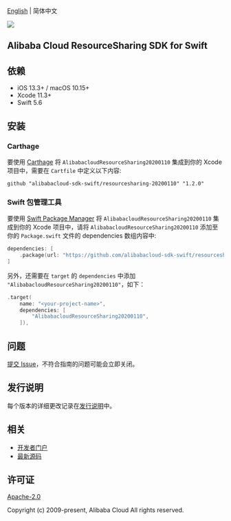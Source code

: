 [English](README.md) | 简体中文

![](https://aliyunsdk-pages.alicdn.com/icons/AlibabaCloud.svg)

## Alibaba Cloud ResourceSharing SDK for Swift

## 依赖

- iOS 13.3+ / macOS 10.15+
- Xcode 11.3+
- Swift 5.6

## 安装

### Carthage

要使用 [Carthage](https://github.com/Carthage/Carthage) 将 `AlibabacloudResourceSharing20200110` 集成到你的 Xcode 项目中，需要在 `Cartfile` 中定义以下内容:

```ogdl
github "alibabacloud-sdk-swift/resourcesharing-20200110" "1.2.0"
```

### Swift 包管理工具

要使用 [Swift Package Manager](https://swift.org/package-manager/) 将 `AlibabacloudResourceSharing20200110` 集成到你的 Xcode 项目中，请将 `AlibabacloudResourceSharing20200110` 添加至你的 `Package.swift` 文件的 dependencies 数组内容中:

```swift
dependencies: [
    .package(url: "https://github.com/alibabacloud-sdk-swift/resourcesharing-20200110.git", from: "1.2.0")
]
```

另外，还需要在 `target` 的 `dependencies` 中添加 `"AlibabacloudResourceSharing20200110"`，如下：

```swift
.target(
    name: "<your-project-name>",
    dependencies: [
        "AlibabacloudResourceSharing20200110",
    ]),
```

## 问题

[提交 Issue](https://github.com/alibabacloud-sdk-swift/resourcesharing-20200110/issues/new)，不符合指南的问题可能会立即关闭。

## 发行说明

每个版本的详细更改记录在[发行说明](./ChangeLog.txt)中。

## 相关

* [开发者门户](https://next.api.aliyun.com/home)
* [最新源码](https://github.com/alibabacloud-sdk-swift/resourcesharing-20200110)

## 许可证

[Apache-2.0](http://www.apache.org/licenses/LICENSE-2.0)

Copyright (c) 2009-present, Alibaba Cloud All rights reserved.
